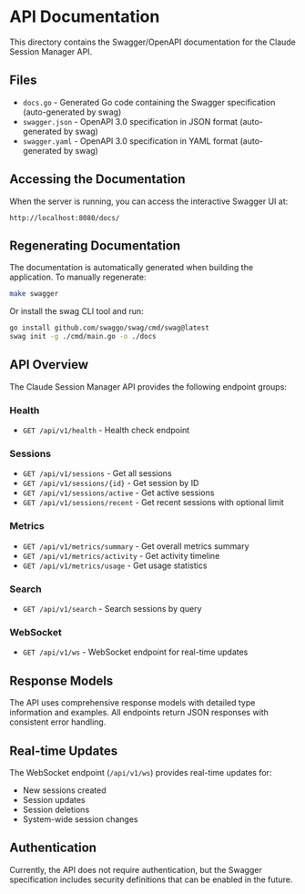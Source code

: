 # API Documentation

This directory contains the Swagger/OpenAPI documentation for the Claude Session Manager API.

## Files

- `docs.go` - Generated Go code containing the Swagger specification (auto-generated by swag)
- `swagger.json` - OpenAPI 3.0 specification in JSON format (auto-generated by swag)
- `swagger.yaml` - OpenAPI 3.0 specification in YAML format (auto-generated by swag)

## Accessing the Documentation

When the server is running, you can access the interactive Swagger UI at:

```
http://localhost:8080/docs/
```

## Regenerating Documentation

The documentation is automatically generated when building the application. To manually regenerate:

```bash
make swagger
```

Or install the swag CLI tool and run:

```bash
go install github.com/swaggo/swag/cmd/swag@latest
swag init -g ./cmd/main.go -o ./docs
```

## API Overview

The Claude Session Manager API provides the following endpoint groups:

### Health
- `GET /api/v1/health` - Health check endpoint

### Sessions
- `GET /api/v1/sessions` - Get all sessions
- `GET /api/v1/sessions/{id}` - Get session by ID
- `GET /api/v1/sessions/active` - Get active sessions
- `GET /api/v1/sessions/recent` - Get recent sessions with optional limit

### Metrics
- `GET /api/v1/metrics/summary` - Get overall metrics summary
- `GET /api/v1/metrics/activity` - Get activity timeline
- `GET /api/v1/metrics/usage` - Get usage statistics

### Search
- `GET /api/v1/search` - Search sessions by query

### WebSocket
- `GET /api/v1/ws` - WebSocket endpoint for real-time updates

## Response Models

The API uses comprehensive response models with detailed type information and examples. All endpoints return JSON responses with consistent error handling.

## Real-time Updates

The WebSocket endpoint (`/api/v1/ws`) provides real-time updates for:
- New sessions created
- Session updates
- Session deletions
- System-wide session changes

## Authentication

Currently, the API does not require authentication, but the Swagger specification includes security definitions that can be enabled in the future.